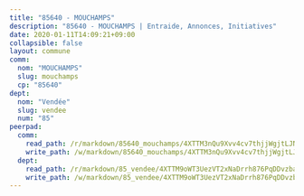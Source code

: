 ```yaml
---
title: "85640 - MOUCHAMPS"
description: "85640 - MOUCHAMPS | Entraide, Annonces, Initiatives"
date: 2020-01-11T14:09:21+09:00
collapsible: false
layout: commune
comm:
  nom: "MOUCHAMPS"
  slug: mouchamps
  cp: "85640"
dept:
  nom: "Vendée"
  slug: vendee
  num: "85"
peerpad:
  comm:
    read_path: /r/markdown/85640_mouchamps/4XTTM3nQu9Xvv4cv7thjjWgjtLJNojjhsfi388efGw5agg1HB
    write_path: /w/markdown/85640_mouchamps/4XTTM3nQu9Xvv4cv7thjjWgjtLJNojjhsfi388efGw5agg1HB-K3TgU7SZEnjfEXGSsJiok7uiLrTSqbkosrNvT4C9Uq1kyaTAzKDJYNCXBMsmpQkWS8kyhqBFBrfR35eCNV5SdABBDRaxvXfBftCXkaTjMs2TEiCuriktRbnPnDPBij9vt3xpvXP7
  dept:
    read_path: /r/markdown/85_vendee/4XTTM9oWT3UezVT2xNaDrrh876PqDDvzbaovSPP6P6ha63Ezk
    write_path: /w/markdown/85_vendee/4XTTM9oWT3UezVT2xNaDrrh876PqDDvzbaovSPP6P6ha63Ezk-K3TgTz4T2Ao5CxcmNgKRpi6DXEbSZWgvvZNdT7V4KiJycR1vvtGLxg5iYYYKajishdNzKNazAywn7vjwqtQs859ALiENaqFJQsULDwd4rYqVPy8n3JbNCeuPxinCnetCgcSuCcyv
---
```


